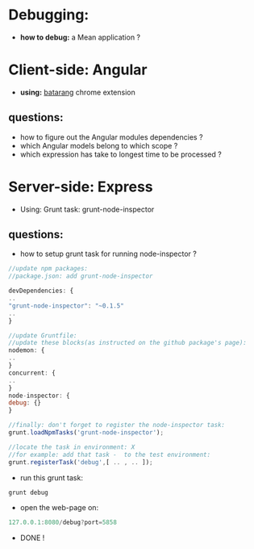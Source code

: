 Debugging:
=====
- **how to debug:** a Mean application  ?


Client-side: Angular
======

- **using:** [batarang](https://chrome.google.com/webstore/detail/angularjs-batarang/ighdmehidhipcmcojjgiloacoafjmpfk?hl=en) chrome extension

questions:
----
- how to figure out the Angular modules dependencies ?
- which Angular models belong to which scope ?
- which expression has take to longest time to be processed ?



Server-side: Express
======
- Using: Grunt task:  grunt-node-inspector

questions:
----
- how to setup grunt task for running node-inspector ?

```javascript
//update npm packages:
//package.json: add grunt-node-inspector

devDependencies: {
..
"grunt-node-inspector": "~0.1.5"
..
}

//update Gruntfile:
//update these blocks(as instructed on the github package's page):
nodemon: {
..
}
concurrent: {
..
}
node-inspector: {
debug: {}
}

//finally: don't forget to register the node-inspector task:
grunt.loadNpmTasks('grunt-node-inspector');

//locate the task in environment: X
//for example: add that task -  to the test environment:
grunt.registerTask('debug',[ .. , .. ]);
```

- run this grunt task:

```bash
grunt debug
```

- open the web-page on:

```javascript
127.0.0.1:8080/debug?port=5858
```

- DONE !
